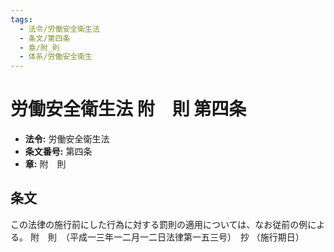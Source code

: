 ```yaml
---
tags:
  - 法令/労働安全衛生法
  - 条文/第四条
  - 章/附_則
  - 体系/労働安全衛生
---
```

# 労働安全衛生法 附　則 第四条

- **法令:** 労働安全衛生法
- **条文番号:** 第四条
- **章:** 附　則

## 条文
この法律の施行前にした行為に対する罰則の適用については、なお従前の例による。
附　則　（平成一三年一二月一二日法律第一五三号）　抄
（施行期日）

